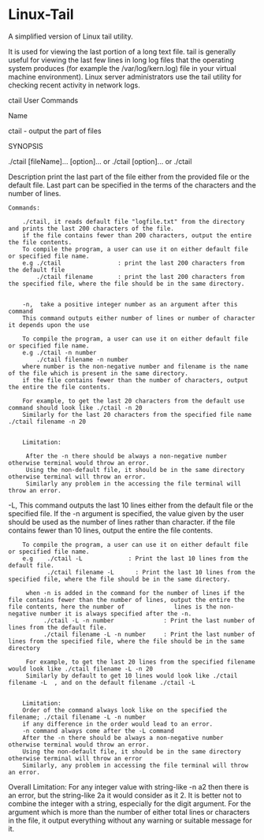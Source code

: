 # Linux-Tail

A simplified version of Linux tail utility.

It is used for viewing the last portion of a long text file. tail is generally useful for viewing the last few lines in long log files that the operating system produces (for example the /var/log/kern.log) file in your virtual machine environment). Linux server administrators use the tail utility for checking recent activity in network logs.

ctail   User Commands

Name
  
   ctail - output the part of files

SYNOPSIS
   
   ./ctail [fileName]... [option]...
     or
   ./ctail [option]...
     or
   ./ctail 

Description
   print the last part of the file either from the provided file or the default file. 
   Last part can be specified in the terms of the characters and the number of lines.
  
    Commands:
   
        ./ctail, it reads default file "logfile.txt" from the directory and prints the last 200 characters of the file.
        if the file contains fewer than 200 characters, output the entire the file contents.
        To compile the program, a user can use it on either default file or specified file name.
        e.g ./ctail                : print the last 200 characters from the default file
            ./ctail filename       : print the last 200 characters from the specified file, where the file should be in the same directory.
 
    
        -n,  take a positive integer number as an argument after this command
        This command outputs either number of lines or number of character it depends upon the use
 
        To compile the program, a user can use it on either default file or specified file name.
        e.g ./ctail -n number 
            ./ctail filename -n number  
        where number is the non-negative number and filename is the name of the file which is present in the same directory.
        if the file contains fewer than the number of characters, output the entire the file contents.

        For example, to get the last 20 characters from the default use command should look like ./ctail -n 20
        Similarly for the last 20 characters from the specified file name  ./ctail filename -n 20
         
   
        Limitation:
 
         After the -n there should be always a non-negative number otherwise terminal would throw an error.
         Using the non-default file, it should be in the same directory otherwise terminal will throw an error.
         Similarly any problem in the accessing the file terminal will throw an error.
   

   -L,  This command outputs the last 10 lines either from the default file or the specified file. If the -n argument is
        specified, the value given by the user should be used as the number of lines rather than character.
        if the file contains fewer than 10 lines, output the entire the file contents.
 
        To compile the program, a user can use it on either default file or specified file name.
        e.g    ./ctail -L             : Print the last 10 lines from the default file.
               ./ctail filename -L      : Print the last 10 lines from the specified file, where the file should be in the same directory.
 
         when -n is added in the command for the number of lines if the file contains fewer than the number of lines, output the entire the file contents, here the number of              lines is the non-negative number it is always specified after the -n. 
              ./ctail -L -n number              : Print the last number of lines from the default file.
              ./ctail filename -L -n number     : Print the last number of lines from the specified file, where the file should be in the same directory

         For example, to get the last 20 lines from the specified filename would look like ./ctail filename -L -n 20
         Similarly by default to get 10 lines would look like ./ctail filename -L  , and on the default filename ./ctail -L
       
        
        Limitation:
        Order of the command always look like on the specified the filename; ./ctail filename -L -n number 
        if any difference in the order would lead to an error.
        -n command always come after the -L command
        After the -n there should be always a non-negative number otherwise terminal would throw an error.
        Using the non-default file, it should be in the same directory otherwise terminal will throw an error
        Similarly, any problem in accessing the file terminal will throw an error. 
  
Overall Limitation:
      For any integer value with string-like -n a2 then there is an error, but the string-like 2a it would consider as it 2.
      It is better not to combine the integer with a string, especially for the digit argument.
      For the argument which is more than the number of either total lines or characters in the file, it output everything without any warning or suitable message for it.
